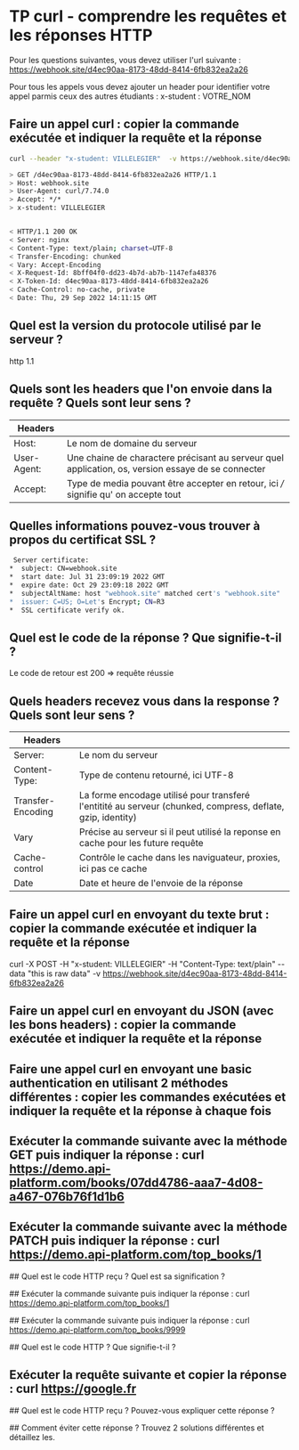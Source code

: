 # TP curl - comprendre les requêtes et les réponses HTTP

Pour les questions suivantes, vous devez utiliser l'url suivante : https://webhook.site/d4ec90aa-8173-48dd-8414-6fb832ea2a26

Pour tous les appels vous devez ajouter un header pour identifier votre appel parmis ceux des autres étudiants : x-student : VOTRE_NOM

## Faire un appel curl : copier la commande exécutée et indiquer la requête et la réponse

```sh
curl --header "x-student: VILLELEGIER"  -v https://webhook.site/d4ec90aa-8173-48dd-8414-6fb832ea2a26
```

```sh
> GET /d4ec90aa-8173-48dd-8414-6fb832ea2a26 HTTP/1.1
> Host: webhook.site
> User-Agent: curl/7.74.0
> Accept: */*
> x-student: VILLELEGIER


< HTTP/1.1 200 OK
< Server: nginx
< Content-Type: text/plain; charset=UTF-8
< Transfer-Encoding: chunked
< Vary: Accept-Encoding
< X-Request-Id: 8bff04f0-dd23-4b7d-ab7b-1147efa48376
< X-Token-Id: d4ec90aa-8173-48dd-8414-6fb832ea2a26
< Cache-Control: no-cache, private
< Date: Thu, 29 Sep 2022 14:11:15 GMT
```


## Quel est la version du protocole utilisé par le serveur ?

http 1.1

## Quels sont les headers que l'on envoie dans la requête ? Quels sont leur sens ?

| Headers |  |
| ------    | ------   |
| Host: | Le nom de domaine du serveur|
| User-Agent:   | Une chaine de charactere précisant au serveur quel application, os, version essaye de se connecter |
| Accept: | Type de media pouvant être accepter en retour, ici */* signifie qu' on accepte tout|


## Quelles informations pouvez-vous trouver à propos du certificat SSL ?

```sh
 Server certificate:
*  subject: CN=webhook.site
*  start date: Jul 31 23:09:19 2022 GMT
*  expire date: Oct 29 23:09:18 2022 GMT
*  subjectAltName: host "webhook.site" matched cert's "webhook.site"
*  issuer: C=US; O=Let's Encrypt; CN=R3
*  SSL certificate verify ok.
```


## Quel est le code de la réponse ? Que signifie-t-il ?

Le code de retour est 200 => requête réussie

## Quels headers recevez vous dans la response ? Quels sont leur sens ?

| Headers | |
| ------    | ------   |
| Server: | Le nom du serveur | 
| Content-Type: | Type de contenu retourné, ici UTF-8 |
| Transfer-Encoding | La forme encodage utilisé pour transferé l'entitité au serveur (chunked, compress, deflate, gzip, identity) |
| Vary| Précise au serveur si il peut utilisé la reponse en cache pour les future requête |
| Cache-control | Contrôle le cache dans les naviguateur, proxies, ici pas ce cache |
| Date | Date et heure de l'envoie de la réponse |


## Faire un appel curl en envoyant du texte brut : copier la commande exécutée et indiquer la requête et la réponse

curl -X POST -H "x-student: VILLELEGIER" -H "Content-Type: text/plain" --data "this is raw data" -v https://webhook.site/d4ec90aa-8173-48dd-8414-6fb832ea2a26
 

## Faire un appel curl en envoyant du JSON (avec les bons headers) : copier la commande exécutée et indiquer la requête et la réponse


## Faire une appel curl en envoyant une basic authentication en utilisant 2 méthodes différentes : copier les commandes exécutées et indiquer la requête et la réponse à chaque fois 


## Exécuter la commande suivante avec la méthode GET puis indiquer la réponse : curl https://demo.api-platform.com/books/07dd4786-aaa7-4d08-a467-076b76f1d1b6 


## Exécuter la commande suivante avec la méthode PATCH  puis indiquer la réponse : curl https://demo.api-platform.com/top_books/1


## Quel est le code HTTP reçu ? Quel est sa signification ?


## Exécuter la commande suivante puis indiquer la réponse : curl https://demo.api-platform.com/top_books/1


## Exécuter la commande suivante puis indiquer la réponse : curl https://demo.api-platform.com/top_books/9999


## Quel est le code HTTP ? Que signifie-t-il ?


## Exécuter la requête suivante et copier la réponse : curl https://google.fr


## Quel est le code HTTP reçu ? Pouvez-vous expliquer cette réponse ?


## Comment éviter cette réponse ? Trouvez 2 solutions différentes et détaillez les.
